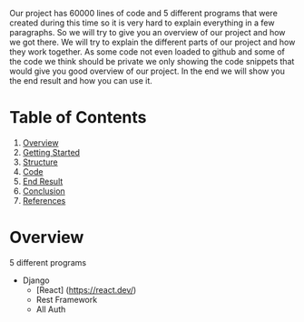 Our project has 60000 lines of code and 5 different programs that were created during this time so it is very hard to explain everything in a few paragraphs. So we will try to give you an overview of our project and how we got there. We will try to explain the different parts of our project and how they work together. As some code not even loaded to github and some of the code we think should be private we only showing the code snippets that would give you good overview of our project. In the end we will show you the end result and how you can use it.
# Table of Contents
1. [Overview](#overview)
2. [Getting Started](#getting-started)
3. [Structure](#structure)
4. [Code](#code)
5. [End Result](#end-result)
6. [Conclusion](#conclusion)
7. [References](#references)
# Overview
5 different programs 

- Django 
    - [React] (https://react.dev/) 
    - Rest Framework
    - All Auth 